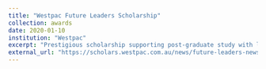 ```yaml
---
title: "Westpac Future Leaders Scholarship"
collection: awards
date: 2020-01-10
institution: "Westpac"
excerpt: "Prestigious scholarship supporting post-graduate study with leadership training."
external_url: "https://scholars.westpac.com.au/news/future-leaders-news/1-8-million-in-scholarships-awarded-to-15-bright-young-Australians-investigating-solutions-to-global-challenges/"
---
```

